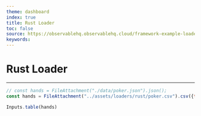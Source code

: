 ```yaml
---
theme: dashboard
index: true
title: Rust Loader
toc: false
source: https://observablehq.observablehq.cloud/framework-example-loader-rust-to-json/
keywords: 
---
```


# Rust Loader

<div class="datetime-container">
  <div id="datetime"></div>
</div>

---

```js 
// const hands = FileAttachment("./data/poker.json").json();
const hands = FileAttachment("../assets/loaders/rust/poker.csv").csv({typed: true});
```

```js
Inputs.table(hands)
```